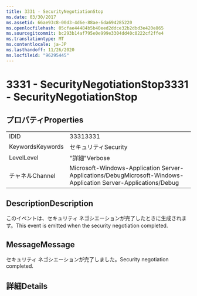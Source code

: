 ```yaml
---
title: 3331 - SecurityNegotiationStop
ms.date: 03/30/2017
ms.assetid: 66ae93c8-00d3-4d6e-88ae-6da694285220
ms.openlocfilehash: 05cfae44484b5b40eed2ddce32b2dbd3e420e865
ms.sourcegitcommit: bc293b14af795e0e999e3304dd40c0222cf2ffe4
ms.translationtype: MT
ms.contentlocale: ja-JP
ms.lasthandoff: 11/26/2020
ms.locfileid: "96295445"
---
```

# <a name="3331---securitynegotiationstop"></a><span data-ttu-id="c22e0-102">3331 - SecurityNegotiationStop</span><span class="sxs-lookup"><span data-stu-id="c22e0-102">3331 - SecurityNegotiationStop</span></span>

## <a name="properties"></a><span data-ttu-id="c22e0-103">プロパティ</span><span class="sxs-lookup"><span data-stu-id="c22e0-103">Properties</span></span>  
  
|||  
|-|-|  
|<span data-ttu-id="c22e0-104">ID</span><span class="sxs-lookup"><span data-stu-id="c22e0-104">ID</span></span>|<span data-ttu-id="c22e0-105">3331</span><span class="sxs-lookup"><span data-stu-id="c22e0-105">3331</span></span>|  
|<span data-ttu-id="c22e0-106">Keywords</span><span class="sxs-lookup"><span data-stu-id="c22e0-106">Keywords</span></span>|<span data-ttu-id="c22e0-107">セキュリティ</span><span class="sxs-lookup"><span data-stu-id="c22e0-107">Security</span></span>|  
|<span data-ttu-id="c22e0-108">Level</span><span class="sxs-lookup"><span data-stu-id="c22e0-108">Level</span></span>|<span data-ttu-id="c22e0-109">"詳細"</span><span class="sxs-lookup"><span data-stu-id="c22e0-109">Verbose</span></span>|  
|<span data-ttu-id="c22e0-110">チャネル</span><span class="sxs-lookup"><span data-stu-id="c22e0-110">Channel</span></span>|<span data-ttu-id="c22e0-111">Microsoft-Windows-Application Server-Applications/Debug</span><span class="sxs-lookup"><span data-stu-id="c22e0-111">Microsoft-Windows-Application Server-Applications/Debug</span></span>|  
  
## <a name="description"></a><span data-ttu-id="c22e0-112">Description</span><span class="sxs-lookup"><span data-stu-id="c22e0-112">Description</span></span>  

 <span data-ttu-id="c22e0-113">このイベントは、セキュリティ ネゴシエーションが完了したときに生成されます。</span><span class="sxs-lookup"><span data-stu-id="c22e0-113">This event is emitted when the security negotiation completed.</span></span>  
  
## <a name="message"></a><span data-ttu-id="c22e0-114">Message</span><span class="sxs-lookup"><span data-stu-id="c22e0-114">Message</span></span>  

 <span data-ttu-id="c22e0-115">セキュリティ ネゴシエーションが完了しました。</span><span class="sxs-lookup"><span data-stu-id="c22e0-115">Security negotiation completed.</span></span>  
  
## <a name="details"></a><span data-ttu-id="c22e0-116">詳細</span><span class="sxs-lookup"><span data-stu-id="c22e0-116">Details</span></span>
